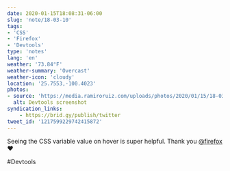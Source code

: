 ```yaml
---
date: 2020-01-15T18:08:31-06:00
slug: 'note/18-03-10'
tags:
- 'CSS'
- 'Firefox'
- 'Devtools'
type: 'notes'
lang: 'en'
weather: '73.84°F'
weather-summary: 'Overcast'
weather-icon: 'cloudy'
location: '25.7553,-100.4023'
photos:
- source: 'https://media.ramiroruiz.com/uploads/photos/2020/01/15/18-03-10/devtools-screenshot.jpeg'
  alt: Devtools screenshot
syndication_links:
    - https://brid.gy/publish/twitter
tweet_id: '1217599229742415872'
---
```

Seeing the CSS variable value on hover is super helpful. Thank you <a href="https://twitter.com/@firefox">@firefox</a> ❤️

   #Devtools